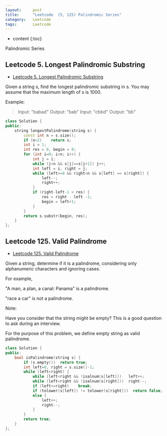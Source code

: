 ```yaml
---
layout:     post
title:      "Leetcode  (5, 125)	Palindromic Series"
category:   Leetcode
tags:		Leetcode
---
```

* content
{:toc}

Palindromic Series

## Leetcode 5. Longest Palindromic Substring

* [Leetcode 5. Longest Palindromic Substring](https://leetcode.com/problems/longest-palindromic-substring/)

Given a string s, find the longest palindromic substring in s. You may assume that the maximum length of s is 1000.

Example:

> Input: "babad"
> Output: "bab"
> Input: "cbbd"
> Output: "bb"

```cpp
class Solution {
public:
    string longestPalindrome(string s) {
        const int n = s.size();
        if (n<2)    return s;
        int i = 1;
        int res = 0, begin = 0;
        for (int i=0; i<n; i++) {
            int j = i;
            while (j<n && s[j]==s[j+1]) j++;
            int left = i, right = j;
            while (left>=0 && right<n && s[left] == s[right]) {
                left--;
                right++;
            }
            if (right-left-1 > res) {
                res = right - left -1;
                begin = left+1;
            }
        }
        return s.substr(begin, res);
    }
};
```

## Leetcode 125. Valid Palindrome

* [Leetcode 125. Valid Palindrome](https://leetcode.com/problems/valid-palindrome/)

Given a string, determine if it is a palindrome, considering only alphanumeric characters and ignoring cases.

For example,

"A man, a plan, a canal: Panama" is a palindrome.

"race a car" is not a palindrome.

Note:

Have you consider that the string might be empty? This is a good question to ask during an interview.

For the purpose of this problem, we define empty string as valid palindrome.

```cpp
class Solution {
public:
    bool isPalindrome(string s) {
        if (s.empty())  return true;
        int left=0, right = s.size()-1;
        while (left<right) {
            while (left<right && !isalnum(s[left]))   left++;
            while (left<right && !isalnum(s[right]))  right--;
            if (left>=right)    break;
            if (tolower(s[left]) != tolower(s[right]))  return false;
            else {
                left++;
                right--;
            }
        }
        return true;
    }
};
```
